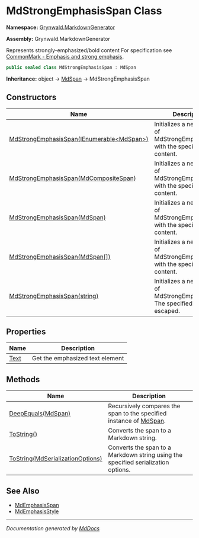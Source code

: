 ﻿# MdStrongEmphasisSpan Class

**Namespace:** [Grynwald.MarkdownGenerator](../index.md)

**Assembly:** Grynwald.MarkdownGenerator

Represents strongly\-emphasized\/bold content For specification see [CommonMark \- Emphasis and strong emphasis](https://spec.commonmark.org/0.28/#emphasis-and-strong-emphasis).

```csharp
public sealed class MdStrongEmphasisSpan : MdSpan
```

**Inheritance:** object → [MdSpan](../MdSpan/index.md) → MdStrongEmphasisSpan

## Constructors

| Name                                                                                                       | Description                                                                             |
| ---------------------------------------------------------------------------------------------------------- | --------------------------------------------------------------------------------------- |
| [MdStrongEmphasisSpan(IEnumerable\<MdSpan\>)](constructors/index.md#mdstrongemphasisspanienumerablemdspan) | Initializes a new instance of MdStrongEmphasisSpan with the specified content.          |
| [MdStrongEmphasisSpan(MdCompositeSpan)](constructors/index.md#mdstrongemphasisspanmdcompositespan)         | Initializes a new instance of MdStrongEmphasisSpan with the specified content.          |
| [MdStrongEmphasisSpan(MdSpan)](constructors/index.md#mdstrongemphasisspanmdspan)                           | Initializes a new instance of MdStrongEmphasisSpan with the specified content.          |
| [MdStrongEmphasisSpan(MdSpan\[\])](constructors/index.md#mdstrongemphasisspanmdspan)                       | Initializes a new instance of MdStrongEmphasisSpan with the specified content.          |
| [MdStrongEmphasisSpan(string)](constructors/index.md#mdstrongemphasisspanstring)                           | Initializes a new instance of MdStrongEmphasisSpan. The specified text will be escaped. |

## Properties

| Name                       | Description                     |
| -------------------------- | ------------------------------- |
| [Text](properties/Text.md) | Get the emphasized text element |

## Methods

| Name                                                                                   | Description                                                                              |
| -------------------------------------------------------------------------------------- | ---------------------------------------------------------------------------------------- |
| [DeepEquals(MdSpan)](methods/DeepEquals.md)                                            | Recursively compares the span to the specified instance of [MdSpan](../MdSpan/index.md). |
| [ToString()](methods/ToString.md#tostring)                                             | Converts the span to a Markdown string.                                                  |
| [ToString(MdSerializationOptions)](methods/ToString.md#tostringmdserializationoptions) | Converts the span to a Markdown string using the specified serialization options.        |

## See Also

- [MdEmphasisSpan](../MdEmphasisSpan/index.md)
- [MdEmphasisStyle](../MdEmphasisStyle/index.md)

___

*Documentation generated by [MdDocs](https://github.com/ap0llo/mddocs)*
